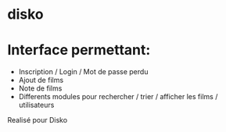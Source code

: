 disko
=====

Interface permettant:
=====
 - Inscription / Login / Mot de passe perdu
 - Ajout de films
 - Note de films
 - Differents modules pour rechercher / trier / afficher les films / utilisateurs

Realisé pour Disko